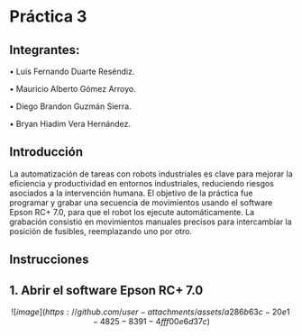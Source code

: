 # Práctica 3
## Integrantes:
• Luis Fernando Duarte Reséndiz.

• Mauricio Alberto Gómez Arroyo.

• Diego Brandon Guzmán Sierra.

• Bryan Hiadim Vera Hernández.

## Introducción
La automatización de tareas con robots industriales es clave para mejorar la eficiencia y productividad en entornos industriales, reduciendo riesgos asociados a la intervención humana. El objetivo de la práctica fue programar y grabar una secuencia de movimientos usando el software Epson RC+ 7.0, para que el robot los ejecute automáticamente. La grabación consistió en movimientos manuales precisos para intercambiar la posición de fusibles, reemplazando uno por otro.

## Instrucciones

## 1. Abrir el software Epson RC+ 7.0

$$ ![image](https://github.com/user-attachments/assets/a286b63c-20e1-4825-8391-4fff00e6d37c)$$


